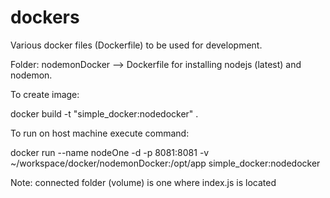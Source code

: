 # dockers
Various docker files (Dockerfile) to be used for development.

Folder:
  nodemonDocker --> Dockerfile for installing nodejs (latest) and nodemon.

To create image:

  docker build -t "simple_docker:nodedocker" .

To run on host machine execute command:

  docker run --name nodeOne -d -p 8081:8081 -v ~/workspace/docker/nodemonDocker:/opt/app simple_docker:nodedocker

Note: connected folder (volume) is one where index.js is located
